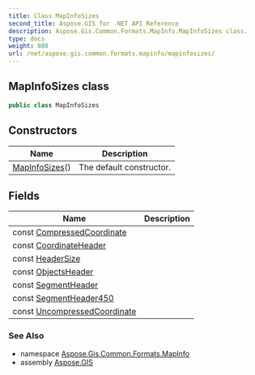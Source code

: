 ```yaml
---
title: Class MapInfoSizes
second_title: Aspose.GIS for .NET API Reference
description: Aspose.Gis.Common.Formats.MapInfo.MapInfoSizes class. 
type: docs
weight: 800
url: /net/aspose.gis.common.formats.mapinfo/mapinfosizes/
---
```

## MapInfoSizes class

```csharp
public class MapInfoSizes
```

## Constructors

| Name | Description |
| --- | --- |
| [MapInfoSizes](mapinfosizes/)() | The default constructor. |

## Fields

| Name | Description |
| --- | --- |
| const [CompressedCoordinate](../../aspose.gis.common.formats.mapinfo/mapinfosizes/compressedcoordinate/) |  |
| const [CoordinateHeader](../../aspose.gis.common.formats.mapinfo/mapinfosizes/coordinateheader/) |  |
| const [HeaderSize](../../aspose.gis.common.formats.mapinfo/mapinfosizes/headersize/) |  |
| const [ObjectsHeader](../../aspose.gis.common.formats.mapinfo/mapinfosizes/objectsheader/) |  |
| const [SegmentHeader](../../aspose.gis.common.formats.mapinfo/mapinfosizes/segmentheader/) |  |
| const [SegmentHeader450](../../aspose.gis.common.formats.mapinfo/mapinfosizes/segmentheader450/) |  |
| const [UncompressedCoordinate](../../aspose.gis.common.formats.mapinfo/mapinfosizes/uncompressedcoordinate/) |  |

### See Also

* namespace [Aspose.Gis.Common.Formats.MapInfo](../../aspose.gis.common.formats.mapinfo/)
* assembly [Aspose.GIS](../../)


